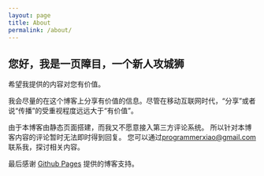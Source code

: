 ```yaml
---
layout: page
title: About
permalink: /about/
---
```


## 您好，我是一页障目，一个新人攻城狮

希望我提供的内容对您有价值。

我会尽量的在这个博客上分享有价值的信息。尽管在移动互联网时代，“分享”或者说“传播”的受重视程度远远大于“有价值”。

由于本博客由静态页面搭建，而我又不愿意接入第三方评论系统。
所以针对本博客内容的评论暂时无法即时得到回复。
您可以通过[programmerxiao@gmail.com](mailto:programmerxiao@gmail.com)联系我，探讨相关内容。

最后感谢 [Github Pages](https://pages.github.com/) 提供的博客支持。
